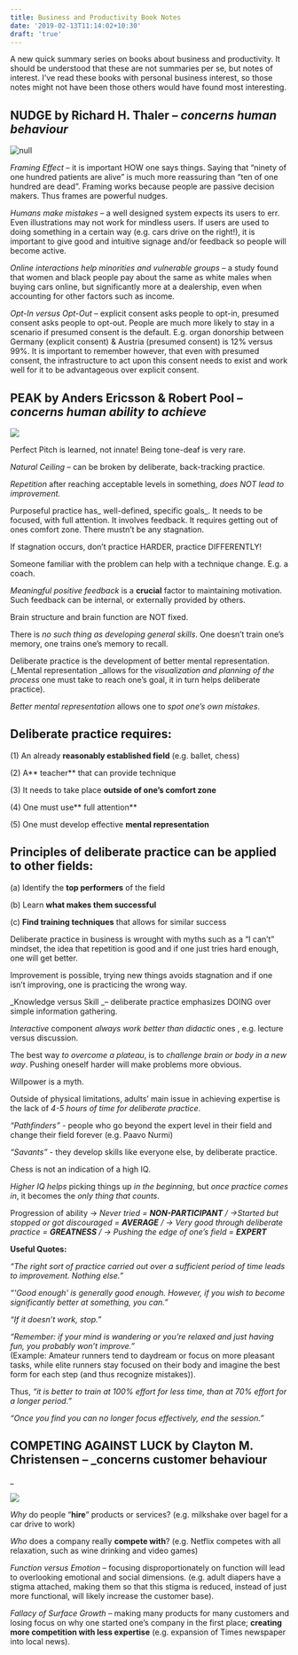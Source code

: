 ```yaml
---
title: Business and Productivity Book Notes
date: '2019-02-13T11:14:02+10:30'
draft: 'true'
---
```

A new quick summary series on books about business and productivity. It should be understood that these are not summaries per se, but notes of interest. I've read these books with personal business interest, so those notes might not have been those others would have found most interesting.

## NUDGE by Richard H. Thaler – _concerns human behaviour_

![null](/images/uploads/nudge.jpg)

_Framing Effect_ – it is important HOW one says things. Saying that “ninety of one hundred patients are alive” is much more reassuring than “ten of one hundred are dead”. Framing works because people are passive decision makers. Thus frames are powerful nudges.

_Humans make mistakes_ – a well designed system  expects its users to err. Even illustrations may not work for mindless users. If users are used to doing something in a certain way (e.g. cars drive on the right!), it is important to give good and intuitive signage and/or feedback so people will become active.

_Online interactions help minorities and vulnerable groups_ – a study found that women and black people pay about the same as white males when buying cars online, but significantly more at a dealership, even when accounting for other factors such as income.

_Opt-In versus Opt-Out_ – explicit consent asks people to opt-in, presumed consent asks people to opt-out. People are much more likely to stay in a scenario if presumed consent is the default. E.g. organ donorship between Germany (explicit consent) & Austria (presumed consent) is 12% versus 99%. It is important to remember however, that even with presumed consent, the infrastructure to act upon this consent needs to exist and work well for it to be advantageous over explicit consent.

## PEAK by Anders Ericsson & Robert Pool – _concerns human ability to achieve_

![](/images/uploads/peak.jpg)

Perfect Pitch is learned, not innate! Being tone-deaf is very rare.

_Natural Ceiling_ – can be broken by deliberate, back-tracking practice.

_Repetition_ after reaching acceptable levels in something, _does NOT lead to improvement._

Purposeful practice has_ well-defined, specific goals_. It needs to be focused, with full attention. It involves feedback. It requires getting out of ones comfort zone. There mustn’t be any stagnation.

If stagnation occurs, don’t practice HARDER, practice DIFFERENTLY! 

Someone familiar with the problem can help with a technique change. E.g. a coach.

_Meaningful positive feedback_ is a **crucial** factor to maintaining motivation. Such feedback can be internal, or externally provided by others.

Brain structure and brain function are NOT fixed.

There is _no such thing as developing general skills_. One doesn’t train one’s memory, one trains one’s memory to recall.

Deliberate practice is the development of better mental representation. (_Mental representation _allows for the _visualization and planning of the process_ one must take to reach one’s goal, it in turn helps deliberate practice).

_Better mental representation_ allows one to _spot one’s own mistakes_.

## Deliberate practice requires: 

(1) An already **reasonably established field** (e.g. ballet, chess)

(2) A** teacher** that can provide technique

(3) It needs to take place **outside of one’s comfort zone**

(4) One must use** full attention**

(5) One must develop effective **mental representation**

## Principles of deliberate practice can be applied to other fields:

(a) Identify the **top performers** of the field

(b) Learn **what makes them successful**

(c) **Find training techniques** that allows for similar success

Deliberate practice in business is wrought with myths such as a “I can’t” mindset, the idea that repetition is good and if one just tries hard enough, one will get better.

Improvement is possible, trying new things avoids stagnation and if one isn’t improving, one is practicing the wrong way.

_Knowledge versus Skill _– deliberate practice emphasizes DOING over simple information gathering.

_Interactive_ component _always work better than didactic_ ones , e.g. lecture versus discussion.

The best way _to overcome a plateau_, is to _challenge brain or body in a new way_. Pushing oneself harder will make problems more obvious.

Willpower is a myth.

Outside of physical limitations, adults’ main issue in achieving expertise is the lack of _4-5 hours of time for deliberate practice_.

_“Pathfinders”_ - people who go beyond the expert level in their field and change their field forever (e.g. Paavo Nurmi)

_“Savants”_ - they develop skills like everyone else, by deliberate practice.

Chess is not an indication of a high IQ.

_Higher IQ helps_ picking things up _in the beginning_, but _once practice comes in_, it becomes the _only thing that counts_.

Progression of ability -> _Never tried = **NON-PARTICIPANT** / ->Started but stopped or got discouraged = **AVERAGE** / -> Very good through deliberate practice = **GREATNESS** / -> Pushing the edge of one’s field = **EXPERT**_

**Useful Quotes:**

_“The right sort of practice carried out over a sufficient period of time leads to improvement. Nothing else.”_

_“'Good enough' is generally good enough. However, if you wish to become significantly better at something, you can.”_

_“If it doesn’t work, stop.”_

_“Remember: if your mind is wandering or you’re relaxed and just having fun, you probably won’t improve.”_\
(Example: Amateur runners tend to daydream or focus on more pleasant tasks, while elite runners stay focused on their body and imagine the best form for each step (and thus recognize mistakes)).

Thus, _“it is better to train at 100% effort for less time, than at 70% effort for a longer period.”_

_“Once you find you can no longer focus effectively, end the session.”_

## COMPETING AGAINST LUCK by Clayton M. Christensen – _concerns customer behaviour_

![](/images/uploads/competing-against-luck.jpg)

_Why_ do people “**hire**” products or services? (e.g. milkshake over bagel for a car drive to work)

_Who_ does a company really **compete with**? (e.g. Netflix competes with all relaxation, such as wine drinking and video games)

_Function versus Emotion_ – focusing disproportionately on function will lead to overlooking emotional and social dimensions. (e.g. adult diapers have a stigma attached, making them so that this stigma is reduced, instead of just more functional, will likely increase the customer base).

_Fallacy of Surface Growth_ – making many products for many customers and losing focus on why one started one’s company in the first place; **creating more competition with less expertise** (e.g. expansion of Times newspaper into local news).
